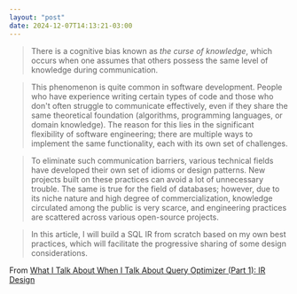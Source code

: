 ```yaml
---
layout: "post"
date: 2024-12-07T14:13:21-03:00
---
```


> There is a cognitive bias known as *the curse of knowledge*, which occurs when one assumes that others possess the same level of knowledge during communication.

> This phenomenon is quite common in software development. People who have experience writing certain types of code and those who don't often struggle to communicate effectively, even if they share the same theoretical foundation (algorithms, programming languages, or domain knowledge). The reason for this lies in the significant flexibility of software engineering; there are multiple ways to implement the same functionality, each with its own set of challenges.

> To eliminate such communication barriers, various technical fields have developed their own set of idioms or design patterns. New projects built on these practices can avoid a lot of unnecessary trouble. The same is true for the field of databases; however, due to its niche nature and high degree of commercialization, knowledge circulated among the public is very scarce, and engineering practices are scattered across various open-source projects.

> In this article, I will build a SQL IR from scratch based on my own best practices, which will facilitate the progressive sharing of some design considerations.


From [What I Talk About When I Talk About Query Optimizer (Part 1): IR Design](https://xuanwo.io/2024/02-what-i-talk-about-when-i-talk-about-query-optimizer-part-1/)
